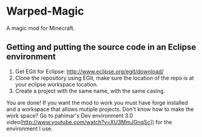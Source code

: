 Warped-Magic
============

A magic mod for Minecraft.

Getting and putting the source code in an Eclipse environment
------------
1. Get EGit for Eclipse: http://www.eclipse.org/egit/download/
2. Clone the repository using EGit, make sure the location of the repo is at your eclipse workspace location.
3. Create a project with the same name, with the same casing.

You are done!
If you want the mod to work you must have forge installed and a workspace that allows mutiple projects. Don't know how to make the work space? Go to pahimar's Dev environment 3.0 video(http://www.youtube.com/watch?v=XU3MmJGnqSc]) for the environment I use.
